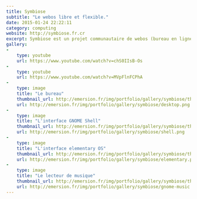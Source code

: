 ```yaml
---
title: Symbiose
subtitle: "Le webos libre et flexible."
date: 2015-01-24 22:22:11
category: computing
website: http://symbiose.fr.cr
excerpt: Symbiose est un projet communautaire de webos (bureau en ligne). Sa philosophie est proche de Linux, l'interface par défaut reproduit GNOME Shell. Il supporte de nombreuses fonctionnalités, dont le montage de volume, c'est à dire l'utilisation intuitive de vos documents sur un serveur FTP, Dropbox ou Google Docs dans le webos.
gallery:
-
    type: youtube
    url: https://www.youtube.com/watch?v=chS0IIsB-Os
-
    type: youtube
    url: https://www.youtube.com/watch?v=MVpFlnFCPhA
-
    type: image
    title: "Le bureau"
    thumbnail_url: http://emersion.fr/img/portfolio/gallery/symbiose/thumbnails/desktop.png
    url: http://emersion.fr/img/portfolio/gallery/symbiose/desktop.png
-
    type: image
    title: "L'interface GNOME Shell"
    thumbnail_url: http://emersion.fr/img/portfolio/gallery/symbiose/thumbnails/shell.png
    url: http://emersion.fr/img/portfolio/gallery/symbiose/shell.png
-
    type: image
    title: "L'interface elementary OS"
    thumbnail_url: http://emersion.fr/img/portfolio/gallery/symbiose/thumbnails/elementary.png
    url: http://emersion.fr/img/portfolio/gallery/symbiose/elementary.png
-
    type: image
    title: "Le lecteur de musique"
    thumbnail_url: http://emersion.fr/img/portfolio/gallery/symbiose/thumbnails/gnome-music.png
    url: http://emersion.fr/img/portfolio/gallery/symbiose/gnome-music.png
---
```

